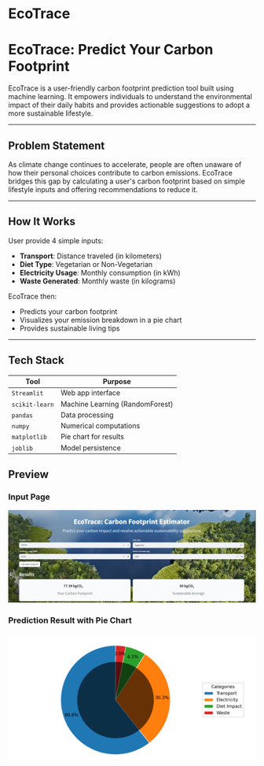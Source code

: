 # EcoTrace


# EcoTrace: Predict Your Carbon Footprint

EcoTrace is a user-friendly carbon footprint prediction tool built using machine learning. It empowers individuals to understand the environmental impact of their daily habits and provides actionable suggestions to adopt a more sustainable lifestyle.

---

## Problem Statement

As climate change continues to accelerate, people are often unaware of how their personal choices contribute to carbon emissions. EcoTrace bridges this gap by calculating a user's carbon footprint based on simple lifestyle inputs and offering recommendations to reduce it.

---

## How It Works

User provide 4 simple inputs:
- **Transport**: Distance traveled (in kilometers)
- **Diet Type**: Vegetarian or Non-Vegetarian
- **Electricity Usage**: Monthly consumption (in kWh)
- **Waste Generated**: Monthly waste (in kilograms)

EcoTrace then:
- Predicts your carbon footprint
- Visualizes your emission breakdown in a pie chart
- Provides sustainable living tips

---

## Tech Stack

| Tool           | Purpose                        |
|----------------|--------------------------------|
| `Streamlit`    | Web app interface              |
| `scikit-learn` | Machine Learning (RandomForest)|
| `pandas`       | Data processing                |
| `numpy`        | Numerical computations         |
| `matplotlib`   | Pie chart for results          |
| `joblib`       | Model persistence              |

## Preview

### Input Page
![Input Page](1.png)

### Prediction Result with Pie Chart
![Prediction Result](2.png)

